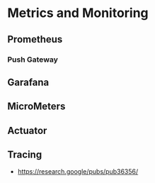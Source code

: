 # Metrics and Monitoring

## Prometheus

### Push Gateway

## Garafana

## MicroMeters

## Actuator

## Tracing

- https://research.google/pubs/pub36356/